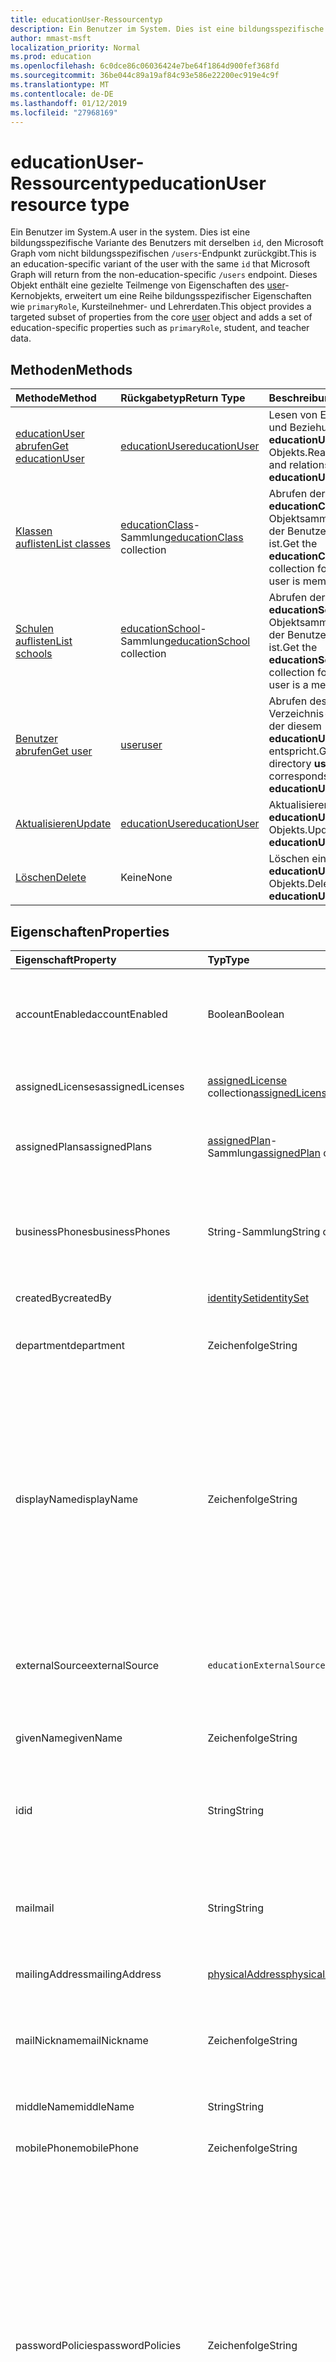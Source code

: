 ```yaml
---
title: educationUser-Ressourcentyp
description: Ein Benutzer im System. Dies ist eine bildungsspezifische Variante des Benutzers mit derselben `id`, den Microsoft Graph vom nicht bildungsspezifischen `/users`-Endpunkt zurückgibt.
author: mmast-msft
localization_priority: Normal
ms.prod: education
ms.openlocfilehash: 6c0dce86c06036424e7be64f1864d900fef368fd
ms.sourcegitcommit: 36be044c89a19af84c93e586e22200ec919e4c9f
ms.translationtype: MT
ms.contentlocale: de-DE
ms.lasthandoff: 01/12/2019
ms.locfileid: "27968169"
---
```

# <a name="educationuser-resource-type"></a><span data-ttu-id="89fad-104">educationUser-Ressourcentyp</span><span class="sxs-lookup"><span data-stu-id="89fad-104">educationUser resource type</span></span>

<span data-ttu-id="89fad-105">Ein Benutzer im System.</span><span class="sxs-lookup"><span data-stu-id="89fad-105">A user in the system.</span></span> <span data-ttu-id="89fad-106">Dies ist eine bildungsspezifische Variante des Benutzers mit derselben `id`, den Microsoft Graph vom nicht bildungsspezifischen `/users`-Endpunkt zurückgibt.</span><span class="sxs-lookup"><span data-stu-id="89fad-106">This is an education-specific variant of the user with the same `id` that Microsoft Graph will return from the non-education-specific `/users` endpoint.</span></span>
<span data-ttu-id="89fad-107">Dieses Objekt enthält eine gezielte Teilmenge von Eigenschaften des [user](user.md)-Kernobjekts, erweitert um eine Reihe bildungsspezifischer Eigenschaften wie `primaryRole`, Kursteilnehmer- und Lehrerdaten.</span><span class="sxs-lookup"><span data-stu-id="89fad-107">This object provides a targeted subset of properties from the core [user](user.md) object and adds a set of education-specific properties such as `primaryRole`, student, and teacher data.</span></span>


## <a name="methods"></a><span data-ttu-id="89fad-108">Methoden</span><span class="sxs-lookup"><span data-stu-id="89fad-108">Methods</span></span>

| <span data-ttu-id="89fad-109">Methode</span><span class="sxs-lookup"><span data-stu-id="89fad-109">Method</span></span>           | <span data-ttu-id="89fad-110">Rückgabetyp</span><span class="sxs-lookup"><span data-stu-id="89fad-110">Return Type</span></span>    |<span data-ttu-id="89fad-111">Beschreibung</span><span class="sxs-lookup"><span data-stu-id="89fad-111">Description</span></span>|
|:---------------|:--------|:----------|
|[<span data-ttu-id="89fad-112">educationUser abrufen</span><span class="sxs-lookup"><span data-stu-id="89fad-112">Get educationUser</span></span>](../api/educationuser-get.md) | [<span data-ttu-id="89fad-113">educationUser</span><span class="sxs-lookup"><span data-stu-id="89fad-113">educationUser</span></span>](educationuser.md) |<span data-ttu-id="89fad-114">Lesen von Eigenschaften und Beziehungen eines **educationUser**-Objekts.</span><span class="sxs-lookup"><span data-stu-id="89fad-114">Read properties and relationships of an **educationUser** object.</span></span>|
|[<span data-ttu-id="89fad-115">Klassen auflisten</span><span class="sxs-lookup"><span data-stu-id="89fad-115">List classes</span></span>](../api/educationuser-list-classes.md) |<span data-ttu-id="89fad-116">[educationClass](educationclass.md)-Sammlung</span><span class="sxs-lookup"><span data-stu-id="89fad-116">[educationClass](educationclass.md) collection</span></span>| <span data-ttu-id="89fad-117">Abrufen der **educationClass**-Objektsammlung, in der der Benutzer Mitglied ist.</span><span class="sxs-lookup"><span data-stu-id="89fad-117">Get the **educationClass** object collection for which the user is member.</span></span>|
|[<span data-ttu-id="89fad-118">Schulen auflisten</span><span class="sxs-lookup"><span data-stu-id="89fad-118">List schools</span></span>](../api/educationuser-list-schools.md) |<span data-ttu-id="89fad-119">[educationSchool](educationschool.md)-Sammlung</span><span class="sxs-lookup"><span data-stu-id="89fad-119">[educationSchool](educationschool.md) collection</span></span>| <span data-ttu-id="89fad-120">Abrufen der **educationSchool**-Objektsammlung, in der der Benutzer Mitglied ist.</span><span class="sxs-lookup"><span data-stu-id="89fad-120">Get the **educationSchool** object collection for which the user is a member.</span></span>|
|[<span data-ttu-id="89fad-121">Benutzer abrufen</span><span class="sxs-lookup"><span data-stu-id="89fad-121">Get user</span></span>](../api/educationuser-get-user.md) |[<span data-ttu-id="89fad-122">user</span><span class="sxs-lookup"><span data-stu-id="89fad-122">user</span></span>](user.md)| <span data-ttu-id="89fad-123">Abrufen des einfachen Verzeichnis-**Benutzers**, der diesem **educationUser** entspricht.</span><span class="sxs-lookup"><span data-stu-id="89fad-123">Get the simple directory **user** that corresponds to this **educationUser**.</span></span>|
|[<span data-ttu-id="89fad-124">Aktualisieren</span><span class="sxs-lookup"><span data-stu-id="89fad-124">Update</span></span>](../api/educationuser-update.md) | [<span data-ttu-id="89fad-125">educationUser</span><span class="sxs-lookup"><span data-stu-id="89fad-125">educationUser</span></span>](educationuser.md)   |<span data-ttu-id="89fad-126">Aktualisieren eines **educationUser**-Objekts.</span><span class="sxs-lookup"><span data-stu-id="89fad-126">Update an **educationUser** object.</span></span> |
|[<span data-ttu-id="89fad-127">Löschen</span><span class="sxs-lookup"><span data-stu-id="89fad-127">Delete</span></span>](../api/educationuser-delete.md) | <span data-ttu-id="89fad-128">Keine</span><span class="sxs-lookup"><span data-stu-id="89fad-128">None</span></span> |<span data-ttu-id="89fad-129">Löschen eines **educationUser**-Objekts.</span><span class="sxs-lookup"><span data-stu-id="89fad-129">Delete an **educationUser** object.</span></span> |

## <a name="properties"></a><span data-ttu-id="89fad-130">Eigenschaften</span><span class="sxs-lookup"><span data-stu-id="89fad-130">Properties</span></span>
| <span data-ttu-id="89fad-131">Eigenschaft</span><span class="sxs-lookup"><span data-stu-id="89fad-131">Property</span></span>     | <span data-ttu-id="89fad-132">Typ</span><span class="sxs-lookup"><span data-stu-id="89fad-132">Type</span></span>   |<span data-ttu-id="89fad-133">Beschreibung</span><span class="sxs-lookup"><span data-stu-id="89fad-133">Description</span></span>|
|:---------------|:--------|:----------|
|<span data-ttu-id="89fad-134">accountEnabled</span><span class="sxs-lookup"><span data-stu-id="89fad-134">accountEnabled</span></span>|<span data-ttu-id="89fad-135">Boolean</span><span class="sxs-lookup"><span data-stu-id="89fad-135">Boolean</span></span>| <span data-ttu-id="89fad-136">**True**, wenn das Konto aktiviert ist; andernfalls **false**.</span><span class="sxs-lookup"><span data-stu-id="89fad-136">**True** if the account is enabled; otherwise, **false**.</span></span> <span data-ttu-id="89fad-137">Diese Eigenschaft ist erforderlich, wenn ein Benutzer erstellt wird.</span><span class="sxs-lookup"><span data-stu-id="89fad-137">This property is required when a user is created.</span></span> <span data-ttu-id="89fad-138">Unterstützt $filter.</span><span class="sxs-lookup"><span data-stu-id="89fad-138">Supports $filter.</span></span>    |
|<span data-ttu-id="89fad-139">assignedLicenses</span><span class="sxs-lookup"><span data-stu-id="89fad-139">assignedLicenses</span></span>|<span data-ttu-id="89fad-140">[assignedLicense](assignedlicense.md) collection</span><span class="sxs-lookup"><span data-stu-id="89fad-140">[assignedLicense](assignedlicense.md) collection</span></span>|<span data-ttu-id="89fad-p104">Die Lizenzen, die dem Benutzer zugewiesen sind. Lässt keine NULL-Werte zu.</span><span class="sxs-lookup"><span data-stu-id="89fad-p104">The licenses that are assigned to the user. Not nullable.</span></span>            |
|<span data-ttu-id="89fad-143">assignedPlans</span><span class="sxs-lookup"><span data-stu-id="89fad-143">assignedPlans</span></span>|<span data-ttu-id="89fad-144">[assignedPlan](assignedplan.md)-Sammlung</span><span class="sxs-lookup"><span data-stu-id="89fad-144">[assignedPlan](assignedplan.md) collection</span></span>|<span data-ttu-id="89fad-p105">Die Pläne, die dem Benutzer zugewiesen sind. Schreibgeschützt. Lässt keine NULL-Werte zu.</span><span class="sxs-lookup"><span data-stu-id="89fad-p105">The plans that are assigned to the user. Read-only. Not nullable.</span></span> |
|<span data-ttu-id="89fad-148">businessPhones</span><span class="sxs-lookup"><span data-stu-id="89fad-148">businessPhones</span></span>|<span data-ttu-id="89fad-149">String-Sammlung</span><span class="sxs-lookup"><span data-stu-id="89fad-149">String collection</span></span>|<span data-ttu-id="89fad-150">Die Telefonnummern für den Benutzer.</span><span class="sxs-lookup"><span data-stu-id="89fad-150">The telephone numbers for the user.</span></span> <span data-ttu-id="89fad-151">**Hinweis:** Obwohl dies eine String-Sammlung ist, kann nur eine Nummer für diese Eigenschaft festgelegt werden.</span><span class="sxs-lookup"><span data-stu-id="89fad-151">**Note:** Although this is a string collection, only one number can be set for this property.</span></span>|
|<span data-ttu-id="89fad-152">createdBy</span><span class="sxs-lookup"><span data-stu-id="89fad-152">createdBy</span></span>|[<span data-ttu-id="89fad-153">identitySet</span><span class="sxs-lookup"><span data-stu-id="89fad-153">identitySet</span></span>](identityset.md)| <span data-ttu-id="89fad-154">Entität, die den Benutzer erstellt hat.</span><span class="sxs-lookup"><span data-stu-id="89fad-154">Entity who created the user.</span></span> |
|<span data-ttu-id="89fad-155">department</span><span class="sxs-lookup"><span data-stu-id="89fad-155">department</span></span>|<span data-ttu-id="89fad-156">Zeichenfolge</span><span class="sxs-lookup"><span data-stu-id="89fad-156">String</span></span>|<span data-ttu-id="89fad-p107">Der Name der Abteilung, in der der Benutzer arbeitet. Unterstützt $filter.</span><span class="sxs-lookup"><span data-stu-id="89fad-p107">The name for the department in which the user works. Supports $filter.</span></span>|
|<span data-ttu-id="89fad-159">displayName</span><span class="sxs-lookup"><span data-stu-id="89fad-159">displayName</span></span>|<span data-ttu-id="89fad-160">Zeichenfolge</span><span class="sxs-lookup"><span data-stu-id="89fad-160">String</span></span>|<span data-ttu-id="89fad-161">Der Name des Benutzers, der im Adressbuch angezeigt wird.</span><span class="sxs-lookup"><span data-stu-id="89fad-161">The name displayed in the address book for the user.</span></span> <span data-ttu-id="89fad-162">Dies ist normalerweise eine Kombination aus dem Vornamen, der Initiale des weiteren Vornamens und des Nachnamens.</span><span class="sxs-lookup"><span data-stu-id="89fad-162">This is usually the combination of the user's first name, middle initial, and last name.</span></span> <span data-ttu-id="89fad-163">Diese Eigenschaft ist beim Erstellen eines Benutzers erforderlich und kann nicht bei Updates deaktiviert werden.</span><span class="sxs-lookup"><span data-stu-id="89fad-163">This property is required when a user is created and it cannot be cleared during updates.</span></span> <span data-ttu-id="89fad-164">Unterstützt $filter und $orderby.</span><span class="sxs-lookup"><span data-stu-id="89fad-164">Supports $filter and $orderby.</span></span>|
|<span data-ttu-id="89fad-165">externalSource</span><span class="sxs-lookup"><span data-stu-id="89fad-165">externalSource</span></span>|`educationExternalSource`| <span data-ttu-id="89fad-166">Quelle, aus der dieser Benutzer erstellt wurde.</span><span class="sxs-lookup"><span data-stu-id="89fad-166">Where this user was created from.</span></span> <span data-ttu-id="89fad-167">Die möglichen Werte sind: `sis`, `manual`, `unkownFutureValue`.</span><span class="sxs-lookup"><span data-stu-id="89fad-167">The possible values are: `sis`, `manual`, `unkownFutureValue`.</span></span>|
|<span data-ttu-id="89fad-168">givenName</span><span class="sxs-lookup"><span data-stu-id="89fad-168">givenName</span></span>|<span data-ttu-id="89fad-169">Zeichenfolge</span><span class="sxs-lookup"><span data-stu-id="89fad-169">String</span></span>|<span data-ttu-id="89fad-p110">Der Vorname des Benutzers. Unterstützt $filter.</span><span class="sxs-lookup"><span data-stu-id="89fad-p110">The given name (first name) of the user. Supports $filter.</span></span>|
|<span data-ttu-id="89fad-172">id</span><span class="sxs-lookup"><span data-stu-id="89fad-172">id</span></span>|<span data-ttu-id="89fad-173">String</span><span class="sxs-lookup"><span data-stu-id="89fad-173">String</span></span>|<span data-ttu-id="89fad-p111">Der eindeutige Bezeichner des Benutzers. Geerbt von [directoryObject](directoryobject.md). Key. Lässt keine Nullwerte zu. Schreibgeschützt.</span><span class="sxs-lookup"><span data-stu-id="89fad-p111">The unique identifier for the user. Inherited from [directoryObject](directoryobject.md). Key. Not nullable. Read-only.</span></span>|
|<span data-ttu-id="89fad-179">mail</span><span class="sxs-lookup"><span data-stu-id="89fad-179">mail</span></span>|<span data-ttu-id="89fad-180">String</span><span class="sxs-lookup"><span data-stu-id="89fad-180">String</span></span>|<span data-ttu-id="89fad-181">Die SMTP-Adresse des Benutzers, z. B. „jeff@contoso.onmicrosoft.com“.</span><span class="sxs-lookup"><span data-stu-id="89fad-181">The SMTP address for the user; for example, "jeff@contoso.onmicrosoft.com".</span></span> <span data-ttu-id="89fad-182">Schreibgeschützt.</span><span class="sxs-lookup"><span data-stu-id="89fad-182">Read-Only.</span></span> <span data-ttu-id="89fad-183">Unterstützt $filter.</span><span class="sxs-lookup"><span data-stu-id="89fad-183">Supports $filter.</span></span>|
|<span data-ttu-id="89fad-184">mailingAddress</span><span class="sxs-lookup"><span data-stu-id="89fad-184">mailingAddress</span></span>|[<span data-ttu-id="89fad-185">physicalAddress</span><span class="sxs-lookup"><span data-stu-id="89fad-185">physicalAddress</span></span>](physicaladdress.md)| <span data-ttu-id="89fad-186">E-Mail-Adresse des Benutzers</span><span class="sxs-lookup"><span data-stu-id="89fad-186">Mail address of user.</span></span>|
|<span data-ttu-id="89fad-187">mailNickname</span><span class="sxs-lookup"><span data-stu-id="89fad-187">mailNickname</span></span>|<span data-ttu-id="89fad-188">Zeichenfolge</span><span class="sxs-lookup"><span data-stu-id="89fad-188">String</span></span>|<span data-ttu-id="89fad-p113">Der E-Mail-Alias für den Benutzer. Diese Eigenschaft muss beim Erstellen eines Benutzers angegeben werden. Unterstützt $filter.</span><span class="sxs-lookup"><span data-stu-id="89fad-p113">The mail alias for the user. This property must be specified when a user is created. Supports $filter.</span></span>|
|<span data-ttu-id="89fad-192">middleName</span><span class="sxs-lookup"><span data-stu-id="89fad-192">middleName</span></span>| <span data-ttu-id="89fad-193">String</span><span class="sxs-lookup"><span data-stu-id="89fad-193">String</span></span> | <span data-ttu-id="89fad-194">Der zweite Vorname des Benutzers</span><span class="sxs-lookup"><span data-stu-id="89fad-194">The middle name of user.</span></span>|
|<span data-ttu-id="89fad-195">mobilePhone</span><span class="sxs-lookup"><span data-stu-id="89fad-195">mobilePhone</span></span>|<span data-ttu-id="89fad-196">Zeichenfolge</span><span class="sxs-lookup"><span data-stu-id="89fad-196">String</span></span>|<span data-ttu-id="89fad-197">Die Nummer des primären Mobiltelefons für den Benutzer.</span><span class="sxs-lookup"><span data-stu-id="89fad-197">The primary cellular telephone number for the user.</span></span>|
|<span data-ttu-id="89fad-198">passwordPolicies</span><span class="sxs-lookup"><span data-stu-id="89fad-198">passwordPolicies</span></span>|<span data-ttu-id="89fad-199">Zeichenfolge</span><span class="sxs-lookup"><span data-stu-id="89fad-199">String</span></span>|<span data-ttu-id="89fad-200">Gibt die Kennwortrichtlinien für den Benutzer an.</span><span class="sxs-lookup"><span data-stu-id="89fad-200">Specifies password policies for the user.</span></span> <span data-ttu-id="89fad-201">Dieser Wert ist eine Enumeration, deren einziger möglicher Wert „DisableStrongPassword“ lautet. Damit können schwächere Kennwörter als in der Standardrichtlinie angegeben festgelegt werden.</span><span class="sxs-lookup"><span data-stu-id="89fad-201">This value is an enumeration with one possible value being “DisableStrongPassword”, which allows weaker passwords than the default policy to be specified.</span></span> <span data-ttu-id="89fad-202">Auch „DisablePasswordExpiration“ kann angegeben werden.</span><span class="sxs-lookup"><span data-stu-id="89fad-202">“DisablePasswordExpiration” can also be specified.</span></span> <span data-ttu-id="89fad-203">Die beiden können zusammen angegeben werden. Beispiel: "DisablePasswordExpiration, DisableStrongPassword".</span><span class="sxs-lookup"><span data-stu-id="89fad-203">The two can be specified together; for example: "DisablePasswordExpiration, DisableStrongPassword".</span></span>|
|<span data-ttu-id="89fad-204">passwordProfile</span><span class="sxs-lookup"><span data-stu-id="89fad-204">passwordProfile</span></span>|[<span data-ttu-id="89fad-205">PasswordProfile</span><span class="sxs-lookup"><span data-stu-id="89fad-205">PasswordProfile</span></span>](passwordprofile.md)|<span data-ttu-id="89fad-p115">Gibt das Kennwortprofil für den Benutzer an. Das Profil enthält das Kennwort des Benutzers. Diese Eigenschaft ist erforderlich, wenn ein Benutzer erstellt wird. Das Kennwort im Profil muss den Mindestanforderungen entsprechen, wie von der **passwordPolicies**-Eigenschaft angegeben. Standardmäßig ist ein sicheres Kennwort erforderlich.</span><span class="sxs-lookup"><span data-stu-id="89fad-p115">Specifies the password profile for the user. The profile contains the user’s password. This property is required when a user is created. The password in the profile must satisfy minimum requirements as specified by the **passwordPolicies** property. By default, a strong password is required.</span></span>|
|<span data-ttu-id="89fad-211">preferredLanguage</span><span class="sxs-lookup"><span data-stu-id="89fad-211">preferredLanguage</span></span>|<span data-ttu-id="89fad-212">Zeichenfolge</span><span class="sxs-lookup"><span data-stu-id="89fad-212">String</span></span>|<span data-ttu-id="89fad-213">Die bevorzugte Sprache für den Benutzer.</span><span class="sxs-lookup"><span data-stu-id="89fad-213">The preferred language for the user.</span></span> <span data-ttu-id="89fad-214">Muss im ISO 639-1-Code angegeben werden. Beispiel: „en-US“.</span><span class="sxs-lookup"><span data-stu-id="89fad-214">Should follow ISO 639-1 Code; for example, "en-US".</span></span>|
|<span data-ttu-id="89fad-215">primaryRole</span><span class="sxs-lookup"><span data-stu-id="89fad-215">primaryRole</span></span>|<span data-ttu-id="89fad-216">educationUserRole</span><span class="sxs-lookup"><span data-stu-id="89fad-216">educationUserRole</span></span>| <span data-ttu-id="89fad-217">Standardrolle für einen Benutzer.</span><span class="sxs-lookup"><span data-stu-id="89fad-217">Default role for a user.</span></span> <span data-ttu-id="89fad-218">Die Rolle des Benutzers kann in einer einzelnen Klasse unterschiedlich sein.</span><span class="sxs-lookup"><span data-stu-id="89fad-218">The user's role might be different in an individual class.</span></span> <span data-ttu-id="89fad-219">Die möglichen Werte sind: `student`, `teacher`, `unknownFutureValue`.</span><span class="sxs-lookup"><span data-stu-id="89fad-219">The possible values are: `student`, `teacher`, `unknownFutureValue`.</span></span> <span data-ttu-id="89fad-220">Unterstützt $filter.</span><span class="sxs-lookup"><span data-stu-id="89fad-220">Supports $filter.</span></span>|
|<span data-ttu-id="89fad-221">provisionedPlans</span><span class="sxs-lookup"><span data-stu-id="89fad-221">provisionedPlans</span></span>|<span data-ttu-id="89fad-222">[ProvisionedPlan](provisionedplan.md) collection</span><span class="sxs-lookup"><span data-stu-id="89fad-222">[ProvisionedPlan](provisionedplan.md) collection</span></span>|<span data-ttu-id="89fad-p118">Die Pläne, die für den Benutzer bereitgestellt wurden. Schreibgeschützt. Lässt keine NULL-Werte zu.</span><span class="sxs-lookup"><span data-stu-id="89fad-p118">The plans that are provisioned for the user. Read-only. Not nullable.</span></span> |
|<span data-ttu-id="89fad-226">residenceAddress</span><span class="sxs-lookup"><span data-stu-id="89fad-226">residenceAddress</span></span>|[<span data-ttu-id="89fad-227">physicalAddress</span><span class="sxs-lookup"><span data-stu-id="89fad-227">physicalAddress</span></span>](physicaladdress.md)| <span data-ttu-id="89fad-228">Die Wohnadresse des Benutzers</span><span class="sxs-lookup"><span data-stu-id="89fad-228">Address where user lives.</span></span>|
|<span data-ttu-id="89fad-229">student</span><span class="sxs-lookup"><span data-stu-id="89fad-229">student</span></span>|[<span data-ttu-id="89fad-230">educationStudent</span><span class="sxs-lookup"><span data-stu-id="89fad-230">educationStudent</span></span>](educationstudent.md)| <span data-ttu-id="89fad-231">Ist die primäre Rolle Kursteilnehmer, enthält dieser Block spezifische Daten für Kursteilnehmer.</span><span class="sxs-lookup"><span data-stu-id="89fad-231">If the primary role is student, this block will contain student specific data.</span></span>|
|<span data-ttu-id="89fad-232">surname</span><span class="sxs-lookup"><span data-stu-id="89fad-232">surname</span></span>|<span data-ttu-id="89fad-233">Zeichenfolge</span><span class="sxs-lookup"><span data-stu-id="89fad-233">String</span></span>|<span data-ttu-id="89fad-p119">Der Nachname des Benutzers. Unterstützt $filter.</span><span class="sxs-lookup"><span data-stu-id="89fad-p119">The user's surname (family name or last name). Supports $filter.</span></span>|
|<span data-ttu-id="89fad-236">teacher</span><span class="sxs-lookup"><span data-stu-id="89fad-236">teacher</span></span>|[<span data-ttu-id="89fad-237">educationTeacher</span><span class="sxs-lookup"><span data-stu-id="89fad-237">educationTeacher</span></span>](educationteacher.md)| <span data-ttu-id="89fad-238">Ist die primäre Rolle Lehrer, enthält dieser Block lehrerspezifische Daten.</span><span class="sxs-lookup"><span data-stu-id="89fad-238">If the primary role is teacher, this block will conatin teacher specific data.</span></span>|
|<span data-ttu-id="89fad-239">usageLocation</span><span class="sxs-lookup"><span data-stu-id="89fad-239">usageLocation</span></span>|<span data-ttu-id="89fad-240">String</span><span class="sxs-lookup"><span data-stu-id="89fad-240">String</span></span>|<span data-ttu-id="89fad-241">Ein aus zwei Buchstaben bestehender Ländercode (ISO-Standard 3166).</span><span class="sxs-lookup"><span data-stu-id="89fad-241">A two-letter country code (ISO standard 3166).</span></span> <span data-ttu-id="89fad-242">Erforderlich für Benutzer, denen Lizenzen zugewiesen werden, aufgrund der gesetzlichen Vorschrift, dass die Verfügbarkeit von Diensten in einzelnen Ländern oder Regionen geprüft werden muss.</span><span class="sxs-lookup"><span data-stu-id="89fad-242">Required for users who will be assigned licenses due to a legal requirement to check for availability of services in countries or regions.</span></span> <span data-ttu-id="89fad-243">Beispiele: "DE", "GB" und "US".</span><span class="sxs-lookup"><span data-stu-id="89fad-243">Examples include: "US", "JP", and "GB".</span></span> <span data-ttu-id="89fad-244">Lässt keine Nullwerte zu.</span><span class="sxs-lookup"><span data-stu-id="89fad-244">Not nullable.</span></span> <span data-ttu-id="89fad-245">Unterstützt $filter.</span><span class="sxs-lookup"><span data-stu-id="89fad-245">Supports $filter.</span></span>|
|<span data-ttu-id="89fad-246">userPrincipalName</span><span class="sxs-lookup"><span data-stu-id="89fad-246">userPrincipalName</span></span>|<span data-ttu-id="89fad-247">String</span><span class="sxs-lookup"><span data-stu-id="89fad-247">String</span></span>|<span data-ttu-id="89fad-p121">Der User Principal Name (UPN) des Benutzers. Der UPN ist ein Anmeldename des Benutzers im Internetformat, der auf dem Internetstandard RFC 822 basiert. Gemäß der Konvention sollte er dem E-Mail-Namen des Benutzers zugeordnet sein. Das allgemeine Format lautet „alias@domäne“, wobei „domäne“ in der Sammlung der verifizierten Domänen des Mandanten vorhanden sein muss. Diese Eigenschaft ist erforderlich, wenn ein Benutzer erstellt wird. Auf die verifizierten Domänen für den Mandanten kann über die **verifiedDomains** -Eigenschaft von [organization](organization.md) zugegriffen werden. Unterstützt $Filter und $orderby.</span><span class="sxs-lookup"><span data-stu-id="89fad-p121">The user principal name (UPN) of the user. The UPN is an Internet-style login name for the user based on the Internet standard RFC 822. By convention, this should map to the user's email name. The general format is alias@domain, where domain must be present in the tenant’s collection of verified domains. This property is required when a user is created. The verified domains for the tenant can be accessed from the **verifiedDomains** property of [organization](organization.md). Supports $filter and $orderby.</span></span>
|<span data-ttu-id="89fad-255">userType</span><span class="sxs-lookup"><span data-stu-id="89fad-255">userType</span></span>|<span data-ttu-id="89fad-256">Zeichenfolge</span><span class="sxs-lookup"><span data-stu-id="89fad-256">String</span></span>|<span data-ttu-id="89fad-p122">Ein Zeichenfolgenwert kann zum Klassifizieren der Benutzertypen in Ihrem Verzeichnis verwendet werden, z. B. „Member“ und „Guest“. Unterstützt $filter.</span><span class="sxs-lookup"><span data-stu-id="89fad-p122">A string value that can be used to classify user types in your directory, such as “Member” and “Guest”. Supports $filter.</span></span>          |

## <a name="relationships"></a><span data-ttu-id="89fad-259">Beziehungen</span><span class="sxs-lookup"><span data-stu-id="89fad-259">Relationships</span></span>
| <span data-ttu-id="89fad-260">Beziehung</span><span class="sxs-lookup"><span data-stu-id="89fad-260">Relationship</span></span> | <span data-ttu-id="89fad-261">Typ</span><span class="sxs-lookup"><span data-stu-id="89fad-261">Type</span></span>   |<span data-ttu-id="89fad-262">Beschreibung</span><span class="sxs-lookup"><span data-stu-id="89fad-262">Description</span></span>|
|:---------------|:--------|:----------|
|<span data-ttu-id="89fad-263">classes</span><span class="sxs-lookup"><span data-stu-id="89fad-263">classes</span></span>|<span data-ttu-id="89fad-264">[educationClass](educationclass.md)-Sammlung</span><span class="sxs-lookup"><span data-stu-id="89fad-264">[educationClass](educationclass.md) collection</span></span>| <span data-ttu-id="89fad-265">Klassen, zu denen der Benutzer gehört.</span><span class="sxs-lookup"><span data-stu-id="89fad-265">Classes to which the user belongs.</span></span> <span data-ttu-id="89fad-266">Lässt Nullwerte zu.</span><span class="sxs-lookup"><span data-stu-id="89fad-266">Nullable.</span></span>|
|<span data-ttu-id="89fad-267">schools</span><span class="sxs-lookup"><span data-stu-id="89fad-267">schools</span></span>|<span data-ttu-id="89fad-268">[educationSchool](educationschool.md)-Sammlung</span><span class="sxs-lookup"><span data-stu-id="89fad-268">[educationSchool](educationschool.md) collection</span></span>| <span data-ttu-id="89fad-269">Schulen, zu denen der Benutzer gehört.</span><span class="sxs-lookup"><span data-stu-id="89fad-269">Schools to which the user belongs.</span></span> <span data-ttu-id="89fad-270">Lässt Nullwerte zu.</span><span class="sxs-lookup"><span data-stu-id="89fad-270">Nullable.</span></span>|
|<span data-ttu-id="89fad-271">assignments</span><span class="sxs-lookup"><span data-stu-id="89fad-271">assignments</span></span>| [<span data-ttu-id="89fad-272">educationAssignment</span><span class="sxs-lookup"><span data-stu-id="89fad-272">educationAssignment</span></span>](/graph/api/resources/educationassignment?view=graph-rest-beta)| <span data-ttu-id="89fad-273">Liste der Zuordnungen für den Benutzer.</span><span class="sxs-lookup"><span data-stu-id="89fad-273">List of assignments for the user.</span></span> <span data-ttu-id="89fad-274">Lässt Nullwerte zu.</span><span class="sxs-lookup"><span data-stu-id="89fad-274">Nullable.</span></span>|
|<span data-ttu-id="89fad-275">user</span><span class="sxs-lookup"><span data-stu-id="89fad-275">user</span></span>|[<span data-ttu-id="89fad-276">Benutzer</span><span class="sxs-lookup"><span data-stu-id="89fad-276">user</span></span>](user.md)| <span data-ttu-id="89fad-277">Der Directory-Benutzer, die diesen Benutzer entspricht.</span><span class="sxs-lookup"><span data-stu-id="89fad-277">The directory user corresponding to this user.</span></span>|

><span data-ttu-id="89fad-278">**Hinweis:** Bei der **educationassignment**-Ressource handelt es sich um eine /beta-Version.</span><span class="sxs-lookup"><span data-stu-id="89fad-278">**Note:**  The **educationassignment** resource is a /beta version resource.</span></span> <span data-ttu-id="89fad-279">Wenn Sie diese Ressource verwenden, überprüfen Sie unbedingt in regelmäßigen Abständen das [Änderungsprotokoll](/graph/changelog).</span><span class="sxs-lookup"><span data-stu-id="89fad-279">If using this resource, be sure to review the [change log](/graph/changelog) periodically.</span></span> <span data-ttu-id="89fad-280">Wenn Microsoft Graph-API-Ressourcen im /v1.0-Endpunkt veröffentlicht werden, wird die Version im Änderungsprotokoll aufgeführt.</span><span class="sxs-lookup"><span data-stu-id="89fad-280">When Microsoft Graph API resources are released to the /v1.0  endpoint, the release is noted in the change log.</span></span> <span data-ttu-id="89fad-281">Wenn Ihre App die **educationassignment**-Ressource nutzt, müssen Sie die Basisanforderungs-URLs wie im folgenden Codeblock deklarieren:</span><span class="sxs-lookup"><span data-stu-id="89fad-281">If your app consumes the **educationassignment** resource, you will need to declare base request URLs as shown in the following code block:</span></span>  
```JavaScript
var v1BaseUrl = “https://graph.microsoft.com/v1.0/education”;
var betaBaseUrl = “https://graph.microsoft.com/beta/education”;  // for administrativeUnit and educationOrganization
```


## <a name="json-representation"></a><span data-ttu-id="89fad-282">JSON-Darstellung</span><span class="sxs-lookup"><span data-stu-id="89fad-282">JSON representation</span></span>

<span data-ttu-id="89fad-283">Es folgt eine JSON-Darstellung der Ressource.</span><span class="sxs-lookup"><span data-stu-id="89fad-283">The following is a JSON representation of the resource.</span></span>

<!--{
  "blockType": "resource",
  "optionalProperties": [],
  "keyProperty": "id",
  "baseType": "microsoft.graph.entity",
  "@odata.type": "microsoft.graph.educationUser"
}-->

```json
{
  "id": "string",
  "accountEnabled": true,
  "assignedLicenses": [{"@odata.type": "microsoft.graph.assignedLicense"}],
  "assignedPlans": [{"@odata.type": "microsoft.graph.assignedPlan"}],
  "businessPhones": ["555-555-6568"],
  "department": "string",
  "displayName": "string",
  "givenName": "string",
  "middleName": "string",
  "surname": "string",
  "mail": "string",
  "mailNickname": "string",
  "mobilePhone": "string",
  "createdBy": {"@odata.type": "microsoft.graph.identitySet"},
  "externalSource": "string",
  "mailingAddress": {"@odata.type": "microsoft.graph.physicalAddress"},
  "passwordPolicies": "string",
  "passwordProfile": {"@odata.type": "microsoft.graph.passwordProfile"},
  "preferredLanguage": "string",
  "primaryRole": "string",
  "provisionedPlans": [{"@odata.type": "microsoft.graph.provisionedPlan"}],
  "residenceAddress": {"@odata.type": "microsoft.graph.physicalAddress"},
  "student": {"@odata.type": "microsoft.graph.educationStudent"},
  "teacher": {"@odata.type": "microsoft.graph.educationTeacher"},
  "usageLocation": "string",
  "userPrincipalName": "string",
  "userType": "string"
}

```

<!-- uuid: 8fcb5dbc-d5aa-4681-8e31-b001d5168d79
2015-10-25 14:57:30 UTC -->
<!-- {
  "type": "#page.annotation",
  "description": "educationUser resource",
  "keywords": "",
  "section": "documentation",
  "suppressions": [
    "Error: microsoft.graph.educationUser/assignments:
      Referenced type microsoft.graph.educationAssignment is not defined in the doc set! Potential suggestion: UNKNOWN"
  ],
  "tocPath": ""
}-->
